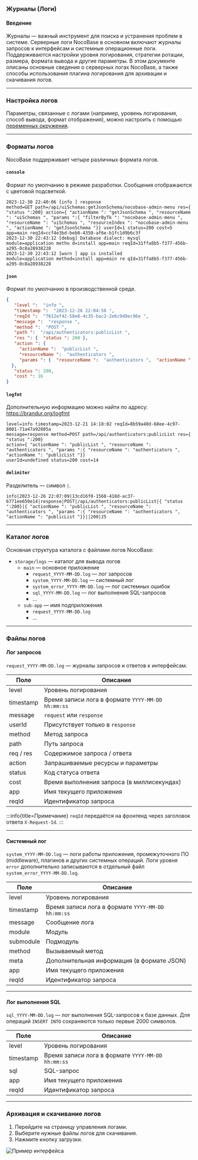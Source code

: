### **Журналы (Логи)**

#### **Введение**
Журналы — важный инструмент для поиска и устранения проблем в системе. Серверные логи NocoBase в основном включают журналы запросов к интерфейсам и системные операционные логи. Поддерживаются настройки уровня логирования, стратегии ротации, размера, формата вывода и другие параметры. В этом документе описаны основные сведения о серверных логах NocoBase, а также способы использования плагина логирования для архивации и скачивания логов.

---

### **Настройка логов**
Параметры, связанные с логами (например, уровень логирования, способ вывода, формат отображения), можно настроить с помощью [переменных окружения](../../welcome/getting-started/env.md#logger_transport).

---

### **Форматы логов**
NocoBase поддерживает четыре различных формата логов.

#### `console`
Формат по умолчанию в режиме разработки. Сообщения отображаются с цветовой подсветкой.

```
2023-12-30 22:40:06 [info ] response                                     method=GET path=/api/uiSchemas:getJsonSchema/nocobase-admin-menu res={ "status ":200} action={ "actionName ": "getJsonSchema ", "resourceName ": "uiSchemas ", "params ":{ "filterByTk ": "nocobase-admin-menu ", "resourceName ": "uiSchemas ", "resourceIndex ": "nocobase-admin-menu ", "actionName ": "getJsonSchema "}} userId=1 status=200 cost=5 app=main reqId=ccf4e3bd-beb0-4350-af6e-b1fc1d9b6c3f
2023-12-30 22:43:12 [debug] Database dialect: mysql                      module=application metho d=install app=main reqId=31ffa8b5-f377-456b-a295-0c8a28938228
2023-12-30 22:43:12 [warn ] app is installed                             module=application method=install app=main re qId=31ffa8b5-f377-456b-a295-0c8a28938228
```

#### `json`
Формат по умолчанию в производственной среде.

```json
{
   "level ":  "info ",
   "timestamp ":  "2023-12-26 22:04:56 ",
   "reqId ":  "7612ef42-58e8-4c35-bac2-2e6c9d8ec96e ",
   "message ":  "response ",
   "method ":  "POST ",
   "path ":  "/api/authenticators:publicList ",
   "res ": {  "status ": 200 },
   "action ": {
     "actionName ":  "publicList ",
     "resourceName ":  "authenticators ",
     "params ": {  "resourceName ":  "authenticators ",  "actionName ":  "publicList " }
  },
   "status ": 200,
   "cost ": 16
}
```

#### `logfmt`
Дополнительную информацию можно найти по адресу: https://brandur.org/logfmt

```
level=info timestamp=2023-12-21 14:18:02 reqId=8b59a40d-68ee-4c97-8001-71a47a92805a
message=response method=POST path=/api/authenticators:publicList res={ "status ":200}
action={ "actionName ": "publicList ", "resourceName ": "authenticators ", "params ":{ "resourceName ": "authenticators ", "actionName ": "publicList "}}
userId=undefined status=200 cost=14
```

#### `delimiter`
Разделитель — символ `|`.

```
info|2023-12-26 22:07:09|13cd16f0-1568-418d-ac37-6771ee650e14|response|POST|/api/authenticators:publicList|{ "status ":200}|{ "actionName ": "publicList ", "resourceName ": "authenticators ", "params ":{ "resourceName ": "authenticators ", "actionName ": "publicList "}}||200|25
```

---

### **Каталог логов**
Основная структура каталога с файлами логов NocoBase:

- `storage/logs` — каталог для вывода логов
  - `main` — основное приложение
    - `request_YYYY-MM-DD.log` — лог запросов
    - `system_YYYY-MM-DD.log` — системный лог
    - `system_error_YYYY-MM-DD.log` — лог системных ошибок
    - `sql_YYYY-MM-DD.log` — лог выполнения SQL-запросов
    - ...
  - `sub-app` — имя подприложения
    - `request_YYYY-MM-DD.log`
    - ...

---

### **Файлы логов**

#### **Лог запросов**
`request_YYYY-MM-DD.log` — журналы запросов и ответов к интерфейсам.

| Поле       | Описание |
|------------|---------|
| level      | Уровень логирования |
| timestamp  | Время записи лога в формате `YYYY-MM-DD hh:mm:ss` |
| message    | `request` или `response` |
| userId     | Присутствует только в `response` |
| method     | Метод запроса |
| path       | Путь запроса |
| req / res  | Содержимое запроса / ответа |
| action     | Запрашиваемые ресурсы и параметры |
| status     | Код статуса ответа |
| cost       | Время выполнения запроса (в миллисекундах) |
| app        | Имя текущего приложения |
| reqId      | Идентификатор запроса |

:::info{title=Примечание}
`reqId` передаётся на фронтенд через заголовок ответа `X-Request-Id`.
:::

---

#### **Системный лог**
`system_YYYY-MM-DD.log` — логи работы приложения, промежуточного ПО (middleware), плагинов и других системных операций. Логи уровня `error` дополнительно записываются в отдельный файл `system_error_YYYY-MM-DD.log`.

| Поле        | Описание |
|-------------|---------|
| level       | Уровень логирования |
| timestamp   | Время записи лога в формате `YYYY-MM-DD hh:mm:ss` |
| message     | Сообщение лога |
| module      | Модуль |
| submodule   | Подмодуль |
| method      | Вызываемый метод |
| meta        | Дополнительная информация (в формате JSON) |
| app         | Имя текущего приложения |
| reqId       | Идентификатор запроса |

---

#### **Лог выполнения SQL**
`sql_YYYY-MM-DD.log` — лог выполнения SQL-запросов к базе данных. Для операций `INSERT INTO` сохраняются только первые 2000 символов.

| Поле        | Описание |
|-------------|---------|
| level       | Уровень логирования |
| timestamp   | Время записи лога в формате `YYYY-MM-DD hh:mm:ss` |
| sql         | SQL-запрос |
| app         | Имя текущего приложения |
| reqId       | Идентификатор запроса |

---

### **Архивация и скачивание логов**
1. Перейдите на страницу управления логами.
2. Выберите нужные файлы логов для скачивания.
3. Нажмите кнопку загрузки.

![Пример интерфейса](https://static-docs.nocobase.com/2024-04-10_10-50-50.png)
